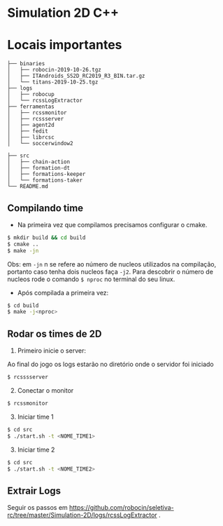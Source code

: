 # Simulation 2D C++

# Locais importantes
```
├── binaries
│   ├── robocin-2019-10-26.tgz
│   ├── ITAndroids_SS2D_RC2019_R3_BIN.tar.gz
│   └── titans-2019-10-25.tgz
├── logs
│   ├── robocup
│   └── rcssLogExtractor
├── ferramentas
│   ├── rcssmonitor
│   ├── rcssserver
│   ├── agent2d
│   ├── fedit
│   ├── librcsc
│   └── soccerwindow2
	
├── src
│   ├── chain-action
│   ├── formation-dt
│   ├── formations-keeper
│   └── formations-taker
└── README.md
```

## Compilando time

* Na primeira vez que compilamos precisamos configurar o cmake.

```sh
$ mkdir build && cd build
$ cmake ..
$ make -jn
```  
Obs: em `-jn` n se refere ao número de nucleos utilizados na compilação, portanto caso tenha dois nucleos faça `-j2`. Para descobrir o número de nucleos rode o comando `$ nproc` no terminal do seu linux.  

* Após compilada a primeira vez:  

```sh
$ cd build
$ make -j<nproc>
```


## Rodar os times de 2D

1. Primeiro inicie o server:

Ao final do jogo os logs estarão no diretório onde o servidor foi iniciado

```sh
$ rcsssserver
```

2. Conectar o monitor
```sh
$ rcssmonitor
```

3. Iniciar time 1
```sh
$ cd src
$ ./start.sh -t <NOME_TIME1>
```

3. Iniciar time 2
```sh
$ cd src
$ ./start.sh -t <NOME_TIME2>
```
## Extrair Logs
Seguir os passos em https://github.com/robocin/seletiva-rc/tree/master/Simulation-2D/logs/rcssLogExtractor .
